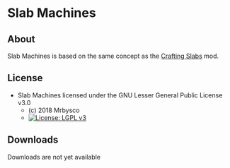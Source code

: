 # Slab Machines #

## About ##
Slab Machines is based on the same concept as the [Crafting Slabs](https://minecraft.curseforge.com/projects/crafting-slabs) mod.

## License ##
* Slab Machines licensed under the GNU Lesser General Public License v3.0
  - (c) 2018 Mrbysco
  - [![License: LGPL v3](https://img.shields.io/badge/License-LGPL_v3-blue.svg)](https://www.gnu.org/licenses/lgpl-3.0)

## Downloads ##
Downloads are not yet available
